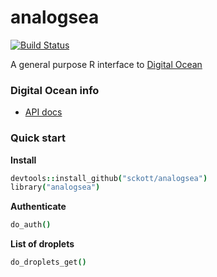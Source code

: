 analogsea
=======

[![Build Status](https://api.travis-ci.org/ropensci/analogsea.png)](https://travis-ci.org/ropensci/analogsea)

A general purpose R interface to [Digital Ocean](https://www.digitalocean.com/)

### Digital Ocean info

+ [API docs](https://developers.digitalocean.com/)

### Quick start

__Install__

```coffee
devtools::install_github("sckott/analogsea")
library("analogsea")
```

__Authenticate__

```coffee
do_auth()
```

__List of droplets__

```coffee
do_droplets_get()
```

